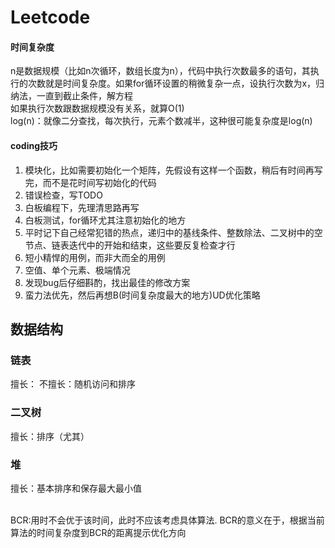 # Leetcode
#### 时间复杂度
n是数据规模（比如n次循环，数组长度为n），代码中执行次数最多的语句，其执行的次数就是时间复杂度。如果for循环设置的稍微复杂一点，设执行次数为x，归纳法，一直到截止条件，解方程<br>
如果执行次数跟数据规模没有关系，就算O(1)<br>
log(n)：就像二分查找，每次执行，元素个数减半，这种很可能复杂度是log(n)<br>
#### coding技巧
1. 模块化，比如需要初始化一个矩阵，先假设有这样一个函数，稍后有时间再写完，而不是花时间写初始化的代码<br>
2. 错误检查，写TODO
3. 白板编程下，先理清思路再写
4. 白板测试，for循环尤其注意初始化的地方
5. 平时记下自己经常犯错的热点，递归中的基线条件、整数除法、二叉树中的空节点、链表迭代中的开始和结束，这些要反复检查才行
6. 短小精悍的用例，而非大而全的用例
7. 空值、单个元素、极端情况
8. 发现bug后仔细斟酌，找出最佳的修改方案
9. 蛮力法优先，然后再想B(时间复杂度最大的地方)UD优化策略

## 数据结构
### 链表
擅长：
不擅长：随机访问和排序
### 二叉树
擅长：排序（尤其）
### 堆
擅长：基本排序和保存最大最小值

<br>BCR:用时不会优于该时间，此时不应该考虑具体算法. BCR的意义在于，根据当前算法的时间复杂度到BCR的距离提示优化方向

